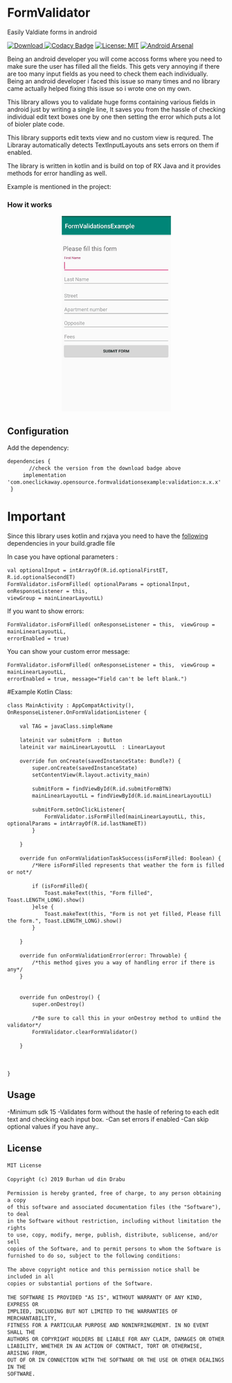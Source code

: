 FormValidator
========
Easily Valdiate forms in android

[ ![Download](https://api.bintray.com/packages/drabu/FormValidator/com.oneclickaway.opensource.formvalidationsexample/images/download.svg) ](https://bintray.com/drabu/FormValidator/com.oneclickaway.opensource.formvalidationsexample/_latestVersion)
[![Codacy Badge](https://api.codacy.com/project/badge/Grade/9df707c7085c47979162af31e6406e66)](https://www.codacy.com/app/Drabu/FormValidator?utm_source=github.com&amp;utm_medium=referral&amp;utm_content=Drabu/FormValidator&amp;utm_campaign=Badge_Grade)
[![License: MIT](https://img.shields.io/badge/License-MIT-yellow.svg)](https://opensource.org/licenses/MIT)
[![Android Arsenal](https://img.shields.io/badge/Android%20Arsenal-FormValidator-brightgreen.svg?style=flat)](https://android-arsenal.com/details/1/7649)

Being an android developer you will come accoss forms where you need to make sure the user has filled all the fields. This gets very annoying if there are too many input fields as you need to check them each individually. Being an android developer i faced this issue so many times and no library came actually helped fixing this issue so i wrote one on my own.

This library allows you to validate huge forms containing various fields in android just by writing a single line, It saves you from the hassle of checking individual edit text boxes one by one then setting the error which puts a lot of bioler plate code.

This library supports edit texts view and no custom view is requred. The Libraray automatically detects TextInputLayouts ans sets errors on them if enabled. 

The library is written in kotlin and is build on top of RX Java and it provides methods for error handling as well. 

Example is mentioned in the project:

### How it works

<p align="center">
    <img src="demo.gif" alt="Demonstartion image."/>
</p>

Configuration
-------------

Add the dependency: 

    dependencies {
    	   //check the version from the download badge above 
		 implementation 'com.oneclickaway.opensource.formvalidationsexample:validation:x.x.x'
	 }


# Important

Since this library uses kotlin and  rxjava you need to have the [following](https://github.com/Drabu/FormValidator/blob/master/validation/build.gradle) dependencies in your build.gradle file 

In case you have optional parameters : 
        
 	val optionalInput = intArrayOf(R.id.optionalFirstET, R.id.optionalSecondET)
	FormValidator.isFormFilled( optionalParams = optionalInput, onResponseListener = this,
	viewGroup = mainLinearLayoutLL)
	
If you want to show errors: 
        
	FormValidator.isFormFilled( onResponseListener = this,  viewGroup = mainLinearLayoutLL, 
	errorEnabled = true)
	

You can show your custom error message: 
        
	FormValidator.isFormFilled( onResponseListener = this,  viewGroup = mainLinearLayoutLL, 
	errorEnabled = true, message="Field can't be left blank.")

#Example Kotlin Class: 

    class MainActivity : AppCompatActivity(), OnResponseListener.OnFormValidationListener {

        val TAG = javaClass.simpleName

        lateinit var submitForm  : Button
        lateinit var mainLinearLayoutLL  : LinearLayout

        override fun onCreate(savedInstanceState: Bundle?) {
            super.onCreate(savedInstanceState)
            setContentView(R.layout.activity_main)

            submitForm = findViewById(R.id.submitFormBTN)
            mainLinearLayoutLL = findViewById(R.id.mainLinearLayoutLL)

            submitForm.setOnClickListener{
                FormValidator.isFormFilled(mainLinearLayoutLL, this, optionalParams = intArrayOf(R.id.lastNameET))
            }

        }

        override fun onFormValidationTaskSuccess(isFormFilled: Boolean) {
            /*Here isFormFilled represents that weather the form is filled or not*/

            if (isFormFilled){
                Toast.makeText(this, "Form filled", Toast.LENGTH_LONG).show()
            }else {
                Toast.makeText(this, "Form is not yet filled, Please fill the form.", Toast.LENGTH_LONG).show()
            }

        }

        override fun onFormValidationError(error: Throwable) {
            /*this method gives you a way of handling error if there is any*/
        }


        override fun onDestroy() {
            super.onDestroy()

            /*Be sure to call this in your onDestroy method to unBind the validator*/
            FormValidator.clearFormValidator()

        }



    }
   
Usage
-----
-Minimum sdk 15
-Validates form without the hasle of refering to each edit text and checking each input box.
-Can set errors if enabled
-Can skip optional values if you have any..

License
-----
	MIT License

	Copyright (c) 2019 Burhan ud din Drabu

	Permission is hereby granted, free of charge, to any person obtaining a copy
	of this software and associated documentation files (the "Software"), to deal
	in the Software without restriction, including without limitation the rights
	to use, copy, modify, merge, publish, distribute, sublicense, and/or sell
	copies of the Software, and to permit persons to whom the Software is
	furnished to do so, subject to the following conditions:

	The above copyright notice and this permission notice shall be included in all
	copies or substantial portions of the Software.

	THE SOFTWARE IS PROVIDED "AS IS", WITHOUT WARRANTY OF ANY KIND, EXPRESS OR
	IMPLIED, INCLUDING BUT NOT LIMITED TO THE WARRANTIES OF MERCHANTABILITY,
	FITNESS FOR A PARTICULAR PURPOSE AND NONINFRINGEMENT. IN NO EVENT SHALL THE
	AUTHORS OR COPYRIGHT HOLDERS BE LIABLE FOR ANY CLAIM, DAMAGES OR OTHER
	LIABILITY, WHETHER IN AN ACTION OF CONTRACT, TORT OR OTHERWISE, ARISING FROM,
	OUT OF OR IN CONNECTION WITH THE SOFTWARE OR THE USE OR OTHER DEALINGS IN THE
	SOFTWARE.
	
